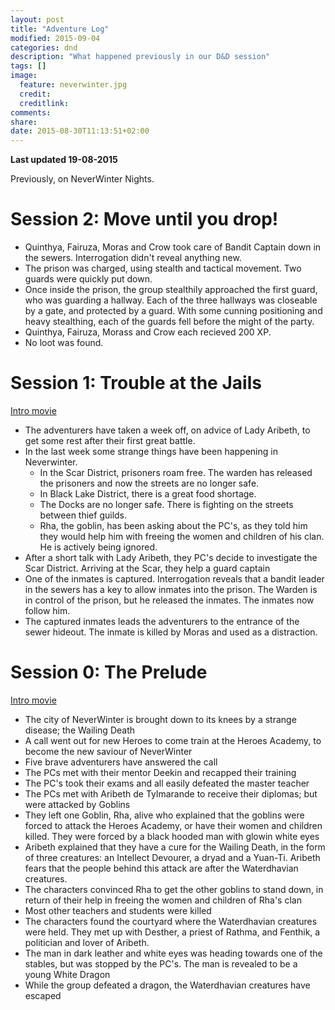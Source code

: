 ```yaml
---
layout: post
title: "Adventure Log"
modified: 2015-09-04
categories: dnd
description: "What happened previously in our D&D session"
tags: []
image:
  feature: neverwinter.jpg
  credit:
  creditlink:
comments:
share:
date: 2015-08-30T11:13:51+02:00
---
```


**Last updated 19-08-2015**

Previously, on NeverWinter Nights.

# Session 2: Move until you drop!
- Quinthya, Fairuza, Moras and Crow took care of Bandit Captain down in the sewers. Interrogation didn't reveal anything new.
- The prison was charged, using stealth and tactical movement. Two guards were quickly put down.
- Once inside the prison, the group stealthily approached the first guard, who was guarding a hallway. Each of the three hallways was closeable by a gate, and protected by a guard. With some cunning positioning and heavy stealthing, each of the guards fell before the might of the party.
- Quinthya, Fairuza, Morass and Crow each recieved 200 XP.
- No loot was found.

 # Session 1: Trouble at the Jails

[Intro movie](https://youtu.be/N8TUJELMwIo?list=PL5U1SRexN7RUzwjvhTESUq0Q-yH4O8QF2)

- The adventurers have taken a week off, on advice of Lady Aribeth, to get some rest after their first great battle.
- In the last week some strange things have been happening in Neverwinter.
    - In the Scar District, prisoners roam free. The warden has released the prisoners and now the streets are no longer safe.
    - In Black Lake District, there is a great food shortage.
    - The Docks are no longer safe. There is fighting on the streets between thief guilds.
    - Rha, the goblin, has been asking about the PC's, as they told him they would help him with freeing the women and children of his clan. He is actively being ignored.
- After a short talk with Lady Aribeth, they PC's decide to investigate the Scar District. Arriving at the Scar, they help a guard captain
- One of the inmates is captured. Interrogation reveals that a bandit leader in the sewers has a key to allow inmates into the prison. The Warden is in control of the prison, but he released the inmates. The inmates now follow him.
- The captured inmates leads the adventurers to the entrance of the sewer hideout. The inmate is killed by Moras and used as a distraction.

# Session 0: The Prelude

[Intro movie](https://youtu.be/-0qA7n4-E-Y?list=PL5U1SRexN7RUzwjvhTESUq0Q-yH4O8QF2)

 - The city of NeverWinter is brought down to its knees by a strange disease; the Wailing Death
 - A call went out for new Heroes to come train at the Heroes Academy, to become the new saviour of NeverWinter
 - Five brave adventurers have answered the call
 - The PCs met with their mentor Deekin and recapped their training
 - The PC's took their exams and all easily defeated the master teacher
 - The PCs met with Aribeth de Tylmarande to receive their diplomas; but were attacked by Goblins
 - They left one Goblin, Rha, alive who explained that the goblins were forced to attack the Heroes Academy, or have their women and children killed. They were forced by a black hooded man with glowin white eyes
 - Aribeth explained that they have a cure for the Wailing Death, in the form of three creatures: an Intellect Devourer, a dryad and a Yuan-Ti. Aribeth fears that the people behind this attack are after the Waterdhavian creatures.
 - The characters convinced Rha to get the other goblins to stand down, in return of their help in freeing the women and children of Rha's clan
 - Most other teachers and students were killed
 - The characters found the courtyard where the Waterdhavian creatures were held. They met up with Desther, a priest of Rathma, and Fenthik, a politician and lover of Aribeth.
 - The man in dark leather and white eyes was heading towards one of the stables, but was stopped by the PC's. The man is revealed to be a young White Dragon
 - While the group defeated a dragon, the Waterdhavian creatures have escaped
